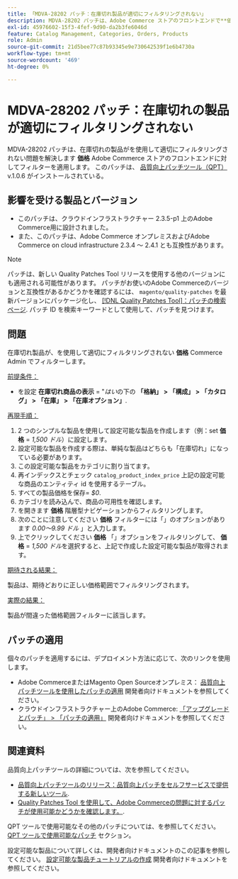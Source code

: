 ```yaml
---
title: 「MDVA-28202 パッチ：在庫切れ製品が適切にフィルタリングされない」
description: MDVA-28202 パッチは、Adobe Commerce ストアのフロントエンドで**価格** フィルターを使用して、在庫切れの商品が適切にフィルタリングされない問題を解決します。 このパッチは、[Quality Patches Tool （QPT） ] （https://devdocs.magento.com/guides/v2.4/comp-mgr/patching.html#mqp） v.1.0.6 がインストールされている場合に利用できます。
exl-id: 45976602-15f3-4fef-9d90-da2b3fe6046d
feature: Catalog Management, Categories, Orders, Products
role: Admin
source-git-commit: 21d5bee77c87b93345e9e730642539f1e6b4730a
workflow-type: tm+mt
source-wordcount: '469'
ht-degree: 0%

---
```


# MDVA-28202 パッチ：在庫切れの製品が適切にフィルタリングされない

MDVA-28202 パッチは、在庫切れの製品がを使用して適切にフィルタリングされない問題を解決します **価格** Adobe Commerce ストアのフロントエンドに対してフィルターを適用します。 このパッチは、 [品質向上パッチツール（QPT）](https://devdocs.magento.com/guides/v2.4/comp-mgr/patching.html#mqp) v.1.0.6 がインストールされている。

## 影響を受ける製品とバージョン

* このパッチは、クラウドインフラストラクチャー 2.3.5-p1 上のAdobe Commerce用に設計されました。
* また、このパッチは、Adobe Commerce オンプレミスおよびAdobe Commerce on cloud infrastructure 2.3.4 ～ 2.4.1 とも互換性があります。

>[!NOTE]
>
>パッチは、新しい Quality Patches Tool リリースを使用する他のバージョンにも適用される可能性があります。 パッチがお使いのAdobe Commerceのバージョンと互換性があるかどうかを確認するには、 `magento/quality-patches` を最新バージョンにパッケージ化し、 [[!DNL Quality Patches Tool]：パッチの検索ページ](https://devdocs.magento.com/quality-patches/tool.html#patch-grid). パッチ ID を検索キーワードとして使用して、パッチを見つけます。

## 問題

在庫切れ製品が、を使用して適切にフィルタリングされない **価格** Commerce Admin でフィルターします。

<u>前提条件：</u>

* を設定 **在庫切れ商品の表示** = &quot;*はい*&#x200B;の下の **「格納」 > 「構成」 > 「カタログ」 > 「在庫」 > 「在庫オプション」**.

<u>再現手順：</u>

1. 2 つのシンプルな製品を使用して設定可能な製品を作成します（例：set **価格** = *1,500 ドル*）に設定します。
1. 設定可能な製品を作成する際は、単純な製品はどちらも「在庫切れ」になっている必要があります。
1. この設定可能な製品をカテゴリに割り当てます。
1. 再インデックスとチェック `catalog_product_index_price` 上記の設定可能な商品のエンティティ id を使用するテーブル。
1. すべての製品価格を保存= *$0*.
1. カテゴリを読み込んで、商品の可用性を確認します。
1. を開きます **価格** 階層型ナビゲーションからフィルタリングします。
1. 次のことに注意してください **価格** フィルターには「」のオプションがあります *0.00～9.99 ドル* 」と入力します。
1. 上でクリックしてください **価格** 「」オプションをフィルタリングして、 **価格** = *1,500 ドル*&#x200B;を選択すると、上記で作成した設定可能な製品が取得されます。

<u>期待される結果：</u>

製品は、期待どおりに正しい価格範囲でフィルタリングされます。

<u>実際の結果：</u>

製品が間違った価格範囲フィルターに該当します。

## パッチの適用

個々のパッチを適用するには、デプロイメント方法に応じて、次のリンクを使用します。

* Adobe CommerceまたはMagento Open Sourceオンプレミス： [品質向上パッチツールを使用したパッチの適用](https://devdocs.magento.com/guides/v2.4/comp-mgr/patching/mqp.html) 開発者向けドキュメントを参照してください。
* クラウドインフラストラクチャー上のAdobe Commerce: [「アップグレードとパッチ」 > 「パッチの適用」](https://devdocs.magento.com/cloud/project/project-patch.html) 開発者向けドキュメントを参照してください。

## 関連資料

品質向上パッチツールの詳細については、次を参照してください。

* [品質向上パッチツールのリリース：品質向上パッチをセルフサービスで提供する新しいツール](/help/announcements/adobe-commerce-announcements/magento-quality-patches-released-new-tool-to-self-serve-quality-patches.md).
* [Quality Patches Tool を使用して、Adobe Commerceの問題に対するパッチが使用可能かどうかを確認します。](/help/support-tools/patches-available-in-qpt-tool/check-patch-for-magento-issue-with-magento-quality-patches.md).

QPT ツールで使用可能なその他のパッチについては、を参照してください。 [QPT ツールで使用可能なパッチ](https://support.magento.com/hc/en-us/sections/360010506631-Patches-available-in-QPT-tool-) セクション。

設定可能な製品について詳しくは、開発者向けドキュメントのこの記事を参照してください。 [設定可能な製品チュートリアルの作成](https://devdocs.magento.com/guides/v2.4/rest/tutorials/configurable-product/config-product-intro.html) 開発者向けドキュメントを参照してください。
